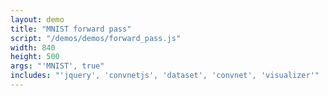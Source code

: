 ```yaml
---
layout: demo
title: "MNIST forward pass"
script: "/demos/demos/forward_pass.js"
width: 840
height: 500
args: "'MNIST', true"
includes: "'jquery', 'convnetjs', 'dataset', 'convnet', 'visualizer'"
---
```




